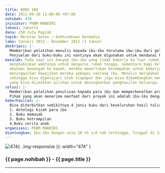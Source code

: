 ```yaml
---
title: BUKU IBU
date: 2011-09-16 11:08:00 +07:00
nohibah: 474
inisiator: PKBM MANDIRI
lokasi: Jakarta
dana: 250 Juta Rupiah
topik: Meretas batas – kebhinekaan bermedia
lama: Januari 2012 – Desember 2012 (1 tahun)
deskripsi: |-
  Memberikan pelatihan menulis kepada ibu-ibu terutama ibu-ibu dari golongan prasejahtera termasuk ibu-ibu buta huruf. Namun tidak menutup kemungkinan bagi ibu-ibu dari golongan ekonomi menengah. Hasil tulisan ini nantinya akan di kumpulkan dan diterbitkan menjadi buku dengan sistem penerbitan indie. Jadi selain mendapatkan ilmu kepenulisan , ibu-ibu juga akan dapat ilmu penerbitan buku.
  Penjualan dari buku-buku ini nantinya akan digunakan untuk mendanai kegiatan bagi kelompok ibu-ibu lainnya, bisa di jakarta atau di luar jakarta dengan kegiatan serupa.
masalah: Pada saat ini banyak ibu-ibu yang tidak bekerja ke luar rumah dan lebih banyak
  menghabiskan waktunya untuk mengurus rumah tangga, sementara bagi keluarga dengan
  ekonomi menengah ke bawah, mereka memerlukan kesempatan untuk bekerja tanpa harus
  meninggalkan kewajiban mereka sebagai seorang ibu. Menulis merupakan sebuah ketrampilan,
  sehingga bisa dipelajari oleh siapapun dan juga bisa dikembangkan menjadi pekerjaan
  yang bisa dijadikan pilihan untuk meningkatkan penghasilan keluarga.
solusi: |-
  Memberikan pelatihan penulisan kepada para ibu dan memperkenalkan profesi sebagai penulis serta memberikan motifasi bahwa pekerjaan sebagai penulis bisa dilakukan oleh siapa saja, dan dilakukan kapan saja di mana saja.  Kegiatan pertama akan berlangsung secara offline, kemudian akan meningkat menjadi online dan offline.
  Pihak yang akan menerima manfaat dari proyek ini adalah ibu-ibu dengan usia 20 th s/d tak terhingga, tinggal di Jakarta
keberhasilan: |-
  Bisa diterbitkan sedikitnya 4 jenis buku dari keseluruhan hasil tulisan ibu-ibu. Empat buku tersebut adalah:
  1. Antologi kisah para ibu
  2. Buku memasak
  3. Buku ketrampilan
  4.Buku cerita anak
organisasi: PKBM MANDIRI
diuntungkan: Ibu-ibu dengan usia 20 th s/d tak terhingga, tinggal di Jakarta
---
```


![474](/static/img/hibahcmb/474.png){: .img-responsive }{: width="474" }

### {{ page.nohibah }} - {{ page.title }}

---
